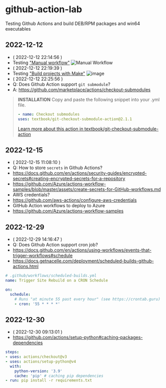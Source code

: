 # github-action-lab
Testing Github Actions and build DEB/RPM packages and win64 executables

## 2022-12-12

- ( 2022-12-12 22:14:56 )
- Testing ["Manual workflow"](https://github.com/jazzwang/github-action-lab/actions/new?category=automation)
![Manual Workflow](https://user-images.githubusercontent.com/76903/207067224-e496fb79-49a4-4908-aa29-6a13638050c3.png)
- ( 2022-12-12 22:19:39 )
- Testing ["Build projects with Make"](https://github.com/jazzwang/github-action-lab/actions/new?category=continuous-integration&query=make)
![image](https://user-images.githubusercontent.com/76903/207068575-d172bfab-8f35-40a6-bac3-34e6d5c928f6.png)
- ( 2022-12-12 22:25:56 )
- Q: Does Github Action support `git submodule`?
- A: https://github.com/marketplace/actions/checkout-submodules

>  **INSTALLATION**
>  Copy and paste the following snippet into your .yml file.
>
>  ```yaml
>  - name: Checkout submodules
>  uses: textbook/git-checkout-submodule-action@2.1.1
>  ```
>
>  [Learn more about this action in textbook/git-checkout-submodule-action](https://github.com/textbook/git-checkout-submodule-action)

## 2022-12-15

- ( 2022-12-15 11:08:10 )
- Q: How to store `secrets` in Github Actions?
- https://docs.github.com/en/actions/security-guides/encrypted-secrets#creating-encrypted-secrets-for-a-repository
- https://github.com/Azure/actions-workflow-samples/blob/master/assets/create-secrets-for-GitHub-workflows.md
- AWS credentials?
- https://github.com/aws-actions/configure-aws-credentials
- GitHub Action workflows to deploy to Azure
- https://github.com/Azure/actions-workflow-samples

## 2022-12-29

- ( 2022-12-29 14:16:47 )
- Q: Does Github Action support cron job?
- https://docs.github.com/en/actions/using-workflows/events-that-trigger-workflows#schedule
- https://docs.getnacelle.com/deployment/scheduled-builds-github-actions.html
```yaml
# .github/workflows/scheduled-builds.yml
name: Trigger Site Rebuild on a CRON Schedule

on:
  schedule:
    # Runs "at minute 55 past every hour" (see https://crontab.guru)
    - cron: '55 * * * *'
```

## 2022-12-30

- ( 2022-12-30 09:13:01 )
- https://github.com/actions/setup-python#caching-packages-dependencies
```yaml
steps:
- uses: actions/checkout@v3
- uses: actions/setup-python@v4
  with:
    python-version: '3.9'
    cache: 'pip' # caching pip dependencies
- run: pip install -r requirements.txt
```
